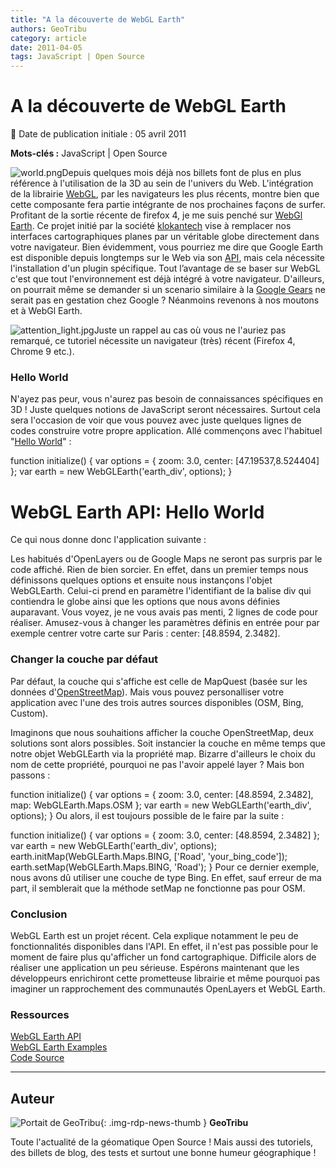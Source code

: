 ```yaml
---
title: "A la découverte de WebGL Earth"
authors: GeoTribu
category: article
date: 2011-04-05
tags: JavaScript | Open Source
---
```


# A la découverte de WebGL Earth


:calendar: Date de publication initiale : 05 avril 2011

**Mots-clés :** JavaScript | Open Source


![world.png](http://geotribu.net/sites/default/files/Tuto/img/Blog/world.png)Depuis quelques mois déjà nos billets font de plus en plus référence à l'utilisation de la 3D au sein de l'univers du Web. L'intégration de la librairie [WebGL](http://fr.wikipedia.org/wiki/WebGL), par les navigateurs les plus récents, montre bien que cette composante fera partie intégrante de nos prochaines façons de surfer. Profitant de la sortie récente de firefox 4, je me suis penché sur [WebGl Earth](WebGl%20Earth). Ce projet initié par la société [klokantech](http://www.klokantech.com/) vise à remplacer nos interfaces cartographiques planes par un véritable globe directement dans votre navigateur. Bien évidemment, vous pourriez me dire que Google Earth est disponible depuis longtemps sur le Web via son [API](http://code.google.com/apis/earth/), mais cela nécessite l'installation d'un plugin spécifique. Tout l’avantage de se baser sur WebGL c'est que tout l'environnement est déjà intégré à votre navigateur. D'ailleurs, on pourrait même se demander si un scenario similaire à la [Google Gears](http://pro.01net.com/editorial/509349/google-delaisse-gears-au-profit-d-html-5/) ne serait pas en gestation chez Google ? Néanmoins revenons à nos moutons et à WebGl Earth.

![attention_light.jpg](http://geotribu.net/sites/default/files/Tuto/img/attention_light.jpg)Juste un rappel au cas où vous ne l'auriez pas remarqué, ce tutoriel nécessite un navigateur (très) récent (Firefox 4, Chrome 9 etc.).




### Hello World

N'ayez pas peur, vous n'aurez pas besoin de connaissances spécifiques en 3D ! Juste quelques notions de JavaScript seront nécessaires. Surtout cela sera l'occasion de voir que vous pouvez avec juste quelques lignes de codes construire votre propre application. Allé commençons avec l'habituel "[Hello World](http://www.webglearth.org/api)" :






function initialize() { var options = { zoom: 3.0, center: [47.19537,8.524404] }; var earth = new WebGLEarth('earth\_div', options); }  


# WebGL Earth API: Hello World





Ce qui nous donne donc l'application suivante :



Les habitués d'OpenLayers ou de Google Maps ne seront pas surpris par le code affiché. Rien de bien sorcier. En effet, dans un premier temps nous définissons quelques options et ensuite nous instançons l'objet WebGLEarth. Celui-ci prend en paramètre l'identifiant de la balise div qui contiendra le globe ainsi que les options que nous avons définies auparavant. Vous voyez, je ne vous avais pas menti, 2 lignes de code pour réaliser. Amusez-vous à changer les paramètres définis en entrée pour par exemple centrer votre carte sur Paris : center: [48.8594, 2.3482].

### Changer la couche par défaut

Par défaut, la couche qui s'affiche est celle de [](http://www.mapquest.fr/mq/home.do)MapQuest (basée sur les données d'[OpenStreetMap](http://www.openstreetmap.org/)). Mais vous pouvez personalliser votre application avec l'une des trois autres sources disponibles (OSM, Bing, Custom).

Imaginons que nous souhaitions afficher la couche OpenStreetMap, deux solutions sont alors possibles. Soit instancier la couche en même temps que notre objet WebGLEarth via la propriété map. Bizarre d'ailleurs le choix du nom de cette propriété, pourquoi ne pas l'avoir appelé layer ? Mais bon passons :

function initialize() { var options = { zoom: 3.0, center: [48.8594, 2.3482], map: WebGLEarth.Maps.OSM }; var earth = new WebGLEarth('earth\_div', options); }  Ou alors, il est toujours possible de le faire par la suite :

function initialize() { var options = { zoom: 3.0, center: [48.8594, 2.3482] }; var earth = new WebGLEarth('earth\_div', options); earth.initMap(WebGLEarth.Maps.BING, ['Road', 'your\_bing\_code']); earth.setMap(WebGLEarth.Maps.BING, 'Road'); }  Pour ce dernier exemple, nous avons dû utiliser une couche de type Bing. En effet, sauf erreur de ma part, il semblerait que la méthode setMap ne fonctionne pas pour OSM.

### Conclusion

WebGL Earth est un projet récent. Cela explique notamment le peu de fonctionnalités disponibles dans l'API. En effet, il n'est pas possible pour le moment de faire plus qu'afficher un fond cartographique. Difficile alors de réaliser une application un peu sérieuse. Espérons maintenant que les développeurs enrichiront cette prometteuse librairie et même pourquoi pas imaginer un rapprochement des communautés OpenLayers et WebGL Earth.

### Ressources

[WebGL Earth API](http://www.webglearth.org/api)  
[WebGL Earth Examples](http://webglearth.googlecode.com/svn/trunk/api/examples/)  
[Code Source](http://code.google.com/p/webglearth/)



----

## Auteur

![Portait de GeoTribu](https://cdn.geotribu.fr/images/internal/charte/geotribu\_logo\_64x64.png){: .img-rdp-news-thumb }
**GeoTribu**

Toute l'actualité de la géomatique Open Source ! Mais aussi des tutoriels, des billets de blog, des tests et surtout une bonne humeur géographique !
